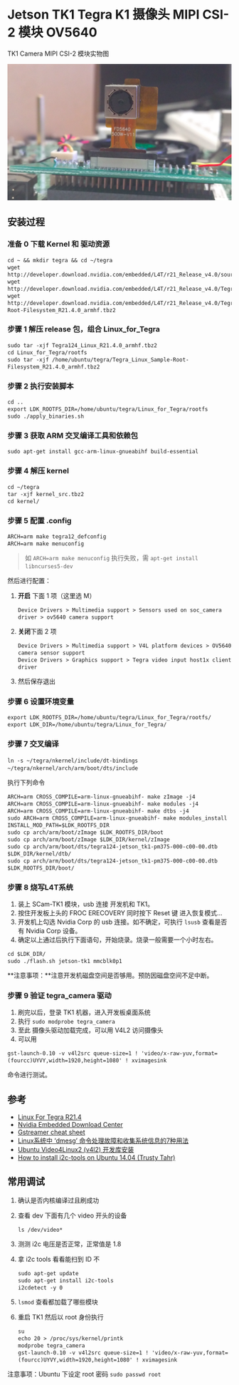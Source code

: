 # Jetson TK1 Tegra K1 摄像头 MIPI CSI-2 模块 OV5640

TK1 Camera MIPI CSI-2 模块实物图

![TK1 Camera MIPI CSI-2 模块实物图](../img/scam-tk1.png)

## 安装过程

### 准备 0 下载 Kernel 和 驱动资源

```shell
cd ~ && mkdir tegra && cd ~/tegra
wget http://developer.download.nvidia.com/embedded/L4T/r21_Release_v4.0/source/kernel_src.tbz2
wget http://developer.download.nvidia.com/embedded/L4T/r21_Release_v4.0/Tegra124_Linux_R21.4.0_armhf.tbz2
wget http://developer.download.nvidia.com/embedded/L4T/r21_Release_v4.0/Tegra_Linux_Sample-Root-Filesystem_R21.4.0_armhf.tbz2
```

### 步骤 1 解压 release 包，组合 Linux_for_Tegra 

```shell
sudo tar -xjf Tegra124_Linux_R21.4.0_armhf.tbz2
cd Linux_for_Tegra/rootfs
sudo tar -xjf /home/ubuntu/tegra/Tegra_Linux_Sample-Root-Filesystem_R21.4.0_armhf.tbz2
```

### 步骤 2 执行安装脚本

```shell
cd ..
export LDK_ROOTFS_DIR=/home/ubuntu/tegra/Linux_for_Tegra/rootfs
sudo ./apply_binaries.sh
```

### 步骤 3 获取 ARM 交叉编译工具和依赖包

```shell
sudo apt-get install gcc-arm-linux-gnueabihf build-essential
```

### 步骤 4 解压 kernel

```shell
cd ~/tegra
tar -xjf kernel_src.tbz2
cd kernel/
```

### 步骤 5 配置 .config

```shell
ARCH=arm make tegra12_defconfig
ARCH=arm make menuconfig
```

> 如 `ARCH=arm make menuconfig` 执行失败，需 `apt-get install libncurses5-dev`
>

然后进行配置：

1.  **开启** 下面 1 项（这里选 M）

        Device Drivers > Multimedia support > Sensors used on soc_camera driver > ov5640 camera support

2.  **关闭**下面 2 项

        Device Drivers > Multimedia support > V4L platform devices > OV5640 camera sensor support
        Device Drivers > Graphics support > Tegra video input host1x client driver

3.  然后保存退出

### 步骤 6 设置环境变量

```shell
export LDK_ROOTFS_DIR=/home/ubuntu/tegra/Linux_for_Tegra/rootfs/
export LDK_DIR=/home/ubuntu/tegra/Linux_for_Tegra/
```

### 步骤 7 交叉编译

`ln -s ~/tegra/nkernel/include/dt-bindings ~/tegra/nkernel/arch/arm/boot/dts/include`

执行下列命令

```shell
ARCH=arm CROSS_COMPILE=arm-linux-gnueabihf- make zImage -j4
ARCH=arm CROSS_COMPILE=arm-linux-gnueabihf- make modules -j4
ARCH=arm CROSS_COMPILE=arm-linux-gnueabihf- make dtbs -j4
sudo ARCH=arm CROSS_COMPILE=arm-linux-gnueabihf- make modules_install INSTALL_MOD_PATH=$LDK_ROOTFS_DIR
sudo cp arch/arm/boot/zImage $LDK_ROOTFS_DIR/boot
sudo cp arch/arm/boot/zImage $LDK_DIR/kernel/zImage
sudo cp arch/arm/boot/dts/tegra124-jetson_tk1-pm375-000-c00-00.dtb $LDK_DIR/kernel/dtb/
sudo cp arch/arm/boot/dts/tegra124-jetson_tk1-pm375-000-c00-00.dtb $LDK_ROOTFS_DIR/boot/
```

### 步骤 8 烧写L4T系统

1. 装上 SCam-TK1 模块，usb 连接 开发机和 TK1。
2. 按住开发板上头的 FROC ERECOVERY 同时按下 Reset 键 进入恢复模式...
3. 开发机上勾选 Nvidia Corp 的 usb 连接。如不确定，可执行 `lsusb` 查看是否有  Nvidia Corp 设备。
4. 确定以上通过后执行下面语句，开始烧录。烧录一般需要一个小时左右。

```shell
cd $LDK_DIR/
sudo ./flash.sh jetson-tk1 mmcblk0p1
```

**注意事项：**注意开发机磁盘空间是否够用。预防因磁盘空间不足中断。

### 步骤 9 验证 tegra_camera 驱动

1. 刷完以后，登录 TK1 机器，进入开发板桌面系统
2. 执行 `sudo modprobe tegra_camera`
3. 至此 摄像头驱动加载完成，可以用 V4L2 访问摄像头
4. 可以用


```shell
gst-launch-0.10 -v v4l2src queue-size=1 ! 'video/x-raw-yuv,format=(fourcc)UYVY,width=1920,height=1080' ! xvimagesink
```
命令进行测试。

## 参考

- [Linux For Tegra R21.4](https://developer.nvidia.com/linux-tegra-r214)
- [Nvidia Embedded Download Center](https://developer.nvidia.com/embedded/downloads)
- [Gstreamer cheat sheet](http://wiki.oz9aec.net/index.php/Gstreamer_cheat_sheet#Webcam_Capture)
- [Linux系统中 ‘dmesg’ 命令处理故障和收集系统信息的7种用法](https://linux.cn/article-3587-1.html)
- [Ubuntu Video4Linux2 (v4l2) 开发库安装](http://www.mr-wu.cn/ubuntu-video4linux2-v4l2-development-library/)
- [How to install i2c-tools on Ubuntu 14.04 (Trusty Tahr)](https://www.howtoinstall.co/en/ubuntu/trusty/i2c-tools)


## 常用调试

1. 确认是否内核编译过且刷成功

2. 查看 dev 下面有几个 video 开头的设备 

   ```shell
   ls /dev/video*
   ```

3. 测测 i2c 电压是否正常，正常值是 1.8

4. 拿 i2c tools 看看能扫到 ID 不 

   ```shell
   sudo apt-get update
   sudo apt-get install i2c-tools
   i2cdetect -y 0
   ```

5. `lsmod` 查看都加载了哪些模块

6. 重启 TK1 然后以 root 身份执行

   ```shell
   su
   echo 20 > /proc/sys/kernel/printk 
   modprobe tegra_camera
   gst-launch-0.10 -v v4l2src queue-size=1 ! 'video/x-raw-yuv,format=(fourcc)UYVY,width=1920,height=1080' ! xvimagesink
   ```


注意事项：Ubuntu 下设定 root 密码 `sudo passwd root`